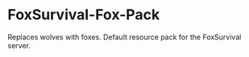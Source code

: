 # FoxSurvival-Fox-Pack
Replaces wolves with foxes. Default resource pack for the FoxSurvival server.
